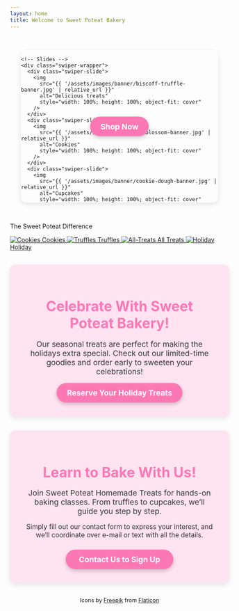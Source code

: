 ```yaml
---
layout: home
title: Welcome to Sweet Poteat Bakery
---
```


<!-- Carousel with Shop Now Button -->

<link
  rel="stylesheet"
  href="https://cdn.jsdelivr.net/npm/swiper@11/swiper-bundle.min.css"
/>

<div style="padding: 2rem 0;">
  <div
    class="swiper-container"
    style="
      max-width: 900px;
      width: 90%;
      height: 350px;
      margin: 0 auto;
      position: relative;
      border-radius: 12px;
      overflow: hidden;
      box-shadow: 0 4px 12px rgba(0, 0, 0, 0.1);
    "
  >
    <!-- Centered Shop Now Button -->
    <a
      href="{{ '/all/' | relative_url }}"
      style="
        position: absolute;
        top: 50%;
        left: 50%;
        transform: translate(-50%, -50%);
        z-index: 10;
        background-color: #fc78b5;
        color: white;
        padding: 12px 24px;
        border-radius: 999px;
        font-weight: bold;
        font-size: 1.1rem;
        text-decoration: none;
        box-shadow: 0 4px 10px rgba(0, 0, 0, 0.2);
        transition: background-color 0.3s ease;
      "
      onmouseover="this.style.backgroundColor='#ffc4ea'"
      onmouseout="this.style.backgroundColor='#fc78b5'"
    >
      Shop Now
    </a>

    <!-- Slides -->
    <div class="swiper-wrapper">
      <div class="swiper-slide">
        <img
          src="{{ '/assets/images/banner/biscoff-truffle-banner.jpg' | relative_url }}"
          alt="Delicious treats"
          style="width: 100%; height: 100%; object-fit: cover"
        />
      </div>
      <div class="swiper-slide">
        <img
          src="{{ '/assets/images/banner/pb-blossom-banner.jpg' | relative_url }}"
          alt="Cookies"
          style="width: 100%; height: 100%; object-fit: cover"
        />
      </div>
      <div class="swiper-slide">
        <img
          src="{{ '/assets/images/banner/cookie-dough-banner.jpg' | relative_url }}"
          alt="Cupcakes"
          style="width: 100%; height: 100%; object-fit: cover"
        />
      </div>
      <div class="swiper-slide">
        <img
          src="{{ '/assets/images/banner/snickerdoodle-banner.jpg' | relative_url }}"
          alt="Cookies"
          style="width: 100%; height: 100%; object-fit: cover"
        />
      </div>
      <div class="swiper-slide">
        <img
          src="{{ '/assets/images/banner/lemon-truffle-banner.jpg' | relative_url }}"
          alt="Cupcakes"
          style="width: 100%; height: 100%; object-fit: cover"
        />
      </div>
      <div class="swiper-slide">
        <img
          src="{{ '/assets/images/banner/sugar-cookie-banner.jpg' | relative_url }}"
          alt="Cupcakes"
          style="width: 100%; height: 100%; object-fit: cover"
        />
      </div>
      <div class="swiper-slide">
        <img
          src="{{ '/assets/images/banner/strawberry-truffle-banner.jpg' | relative_url }}"
          alt="Cupcakes"
          style="width: 100%; height: 100%; object-fit: cover"
        />
      </div>
    </div>

    <!-- Pagination -->
    <div class="swiper-pagination"></div>
  </div>
</div>

<!-- Swiper JS -->
<script src="https://cdn.jsdelivr.net/npm/swiper@11/swiper-bundle.min.js"></script>

<!-- Swiper Initialization -->
<script>
  var swiper = new Swiper(".swiper-container", {
    loop: true,
    slidesPerView: 1,
    autoplay: {
      delay: 4000,
      disableOnInteraction: false,
    },
    pagination: {
      el: ".swiper-pagination",
      clickable: true,
    },
  });
</script>

<!-- Ribbon with slogan -->
<div class="slogan-ribbon">
  <p>The Sweet Poteat Difference</p>
</div>

<!-- Grid of item categories -->
<div class="category-grid">
  <a href="{{ '/cookies/' | relative_url }}" class="category-card">
    <img src="{{ '/assets/images/icons/cookie.png' | relative_url }}" alt="Cookies" />
    <span>Cookies</span>
  </a>
  <a href="{{ '/truffles/' | relative_url }}" class="category-card">
    <img src="{{ '/assets/images/icons/truffle.png' | relative_url }}" alt="Truffles" />
    <span>Truffles</span>
  </a>
  <a href="{{ '/all/' | relative_url }}" class="category-card">
    <img src="{{ '/assets/images/icons/cupcake.png' | relative_url }}" alt="All-Treats" />
    <span>All Treats</span>
  </a>
  <a href="{{ '/holiday/' | relative_url }}" class="category-card">
    <img src="{{ '/assets/images/icons/holiday.png' | relative_url }}" alt="Holiday" />
    <span>Holiday</span>
  </a>
</div>

<!-- Holiday Specials Banner -->
<div style="background: #ffe3f0; border-radius: 12px; margin: 2rem auto; max-width: 900px; padding: 2rem; text-align: center; box-shadow: 0 4px 12px rgba(0,0,0,0.1);">
  <h2 style="color: #fc78b5; font-size: 2rem; margin-bottom: 0.5rem;">Celebrate With Sweet Poteat Bakery!</h2>
  <p style="color: #333; font-size: 1.1rem; margin-bottom: 1rem;">
    Our seasonal treats are perfect for making the holidays extra special. Check out our limited-time goodies and order early to sweeten your celebrations!
  </p>
  <a href="{{ '/holiday/' | relative_url }}" style="display:inline-block; background-color: #fc78b5; color: #fff; padding: 12px 24px; border-radius: 999px; font-weight: bold; font-size: 1.1rem; text-decoration: none; box-shadow: 0 4px 10px rgba(0,0,0,0.2); transition: background-color 0.3s ease; min-width: 200px;"
     onmouseover="this.style.backgroundColor='#ffc4ea'" 
     onmouseout="this.style.backgroundColor='#fc78b5'">
    Reserve Your Holiday Treats
  </a>
</div>

<!-- Baking Classes Banner -->
<div style="background: #ffe3f0; border-radius: 12px; margin: 2rem auto; max-width: 900px; padding: 2rem; text-align: center; box-shadow: 0 4px 12px rgba(0,0,0,0.1);">
  <h2 style="color: #fc78b5; font-size: 2rem; margin-bottom: 0.5rem;">Learn to Bake With Us!</h2>
  <p style="color: #333; font-size: 1.1rem; margin-bottom: 1rem;">
    Join Sweet Poteat Homemade Treats for hands-on baking classes. From truffles to cupcakes, we’ll guide you step by step.
  </p>
  <p style="color: #333; font-size: 0.95rem; margin-bottom: 1.5rem;">
    Simply fill out our contact form to express your interest, and we’ll coordinate over e-mail or text with all the details.
  </p>
  <a href="{{ '/contact/' | relative_url }}" style="display:inline-block; background-color: #fc78b5; color: #fff; padding: 12px 24px; border-radius: 999px; font-weight: bold; font-size: 1.1rem; text-decoration: none; box-shadow: 0 4px 10px rgba(0,0,0,0.2); transition: background-color 0.3s ease; min-width: 200px;" 
     onmouseover="this.style.backgroundColor='#ffc4ea'" 
     onmouseout="this.style.backgroundColor='#fc78b5'">
    Contact Us to Sign Up
  </a>
</div>

<footer>
  <p style="font-size: 0.8rem; text-align: center;">
    Icons by <a href="https://www.flaticon.com/authors/freepik" target="_blank" rel="noopener">Freepik</a> from <a href="https://www.flaticon.com/" target="_blank" rel="noopener">Flaticon</a>
  </p>
</footer>
